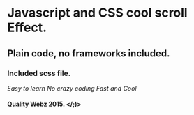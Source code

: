 # Javascript and CSS cool scroll Effect.
## Plain code, no frameworks included.
### Included scss file.

  *Easy to learn*
  *No crazy coding*
  *Fast and Cool*

#### Quality Webz 2015. </;)>
